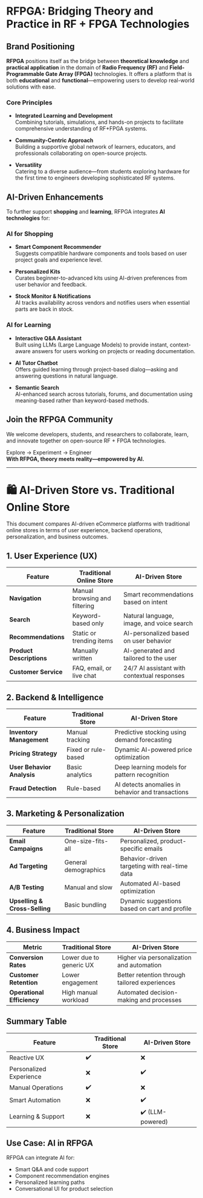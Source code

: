 # RFPGA: Bridging Theory and Practice in RF + FPGA Technologies

## Brand Positioning

**RFPGA** positions itself as the bridge between **theoretical knowledge** and **practical application** in the domain of **Radio Frequency (RF)** and **Field-Programmable Gate Array (FPGA)** technologies. It offers a platform that is both **educational** and **functional**—empowering users to develop real-world solutions with ease.

### Core Principles

- **Integrated Learning and Development**  
  Combining tutorials, simulations, and hands-on projects to facilitate comprehensive understanding of RF+FPGA systems.

- **Community-Centric Approach**  
  Building a supportive global network of learners, educators, and professionals collaborating on open-source projects.

- **Versatility**  
  Catering to a diverse audience—from students exploring hardware for the first time to engineers developing sophisticated RF systems.

## AI-Driven Enhancements

To further support **shopping** and **learning**, RFPGA integrates **AI technologies** for:

### AI for Shopping

- **Smart Component Recommender**  
  Suggests compatible hardware components and tools based on user project goals and experience level.

- **Personalized Kits**  
  Curates beginner-to-advanced kits using AI-driven preferences from user behavior and feedback.

- **Stock Monitor & Notifications**  
  AI tracks availability across vendors and notifies users when essential parts are back in stock.

### AI for Learning

- **Interactive Q&A Assistant**  
  Built using LLMs (Large Language Models) to provide instant, context-aware answers for users working on projects or reading documentation.

- **AI Tutor Chatbot**  
  Offers guided learning through project-based dialog—asking and answering questions in natural language.

- **Semantic Search**  
  AI-enhanced search across tutorials, forums, and documentation using meaning-based rather than keyword-based methods.

## Join the RFPGA Community

We welcome developers, students, and researchers to collaborate, learn, and innovate together on open-source RF + FPGA technologies.

Explore → Experiment → Engineer  
 **With RFPGA, theory meets reality—empowered by AI.**

---

# 🛍️ AI-Driven Store vs. Traditional Online Store

This document compares AI-driven eCommerce platforms with traditional online stores in terms of user experience, backend operations, personalization, and business outcomes.


## 1. User Experience (UX)

| Feature                  | Traditional Online Store                     | AI-Driven Store                                      |
|--------------------------|----------------------------------------------|------------------------------------------------------|
| **Navigation**           | Manual browsing and filtering                | Smart recommendations based on intent                |
| **Search**               | Keyword-based only                           | Natural language, image, and voice search            |
| **Recommendations**      | Static or trending items                     | AI-personalized based on user behavior               |
| **Product Descriptions** | Manually written                             | AI-generated and tailored to the user                |
| **Customer Service**     | FAQ, email, or live chat                     | 24/7 AI assistant with contextual responses          |


## 2. Backend & Intelligence

| Feature                     | Traditional Store                     | AI-Driven Store                                      |
|-----------------------------|----------------------------------------|------------------------------------------------------|
| **Inventory Management**    | Manual tracking                        | Predictive stocking using demand forecasting         |
| **Pricing Strategy**        | Fixed or rule-based                    | Dynamic AI-powered price optimization                |
| **User Behavior Analysis**  | Basic analytics                        | Deep learning models for pattern recognition         |
| **Fraud Detection**         | Rule-based                             | AI detects anomalies in behavior and transactions    |


## 3. Marketing & Personalization

| Feature                     | Traditional Store                     | AI-Driven Store                                      |
|-----------------------------|----------------------------------------|------------------------------------------------------|
| **Email Campaigns**         | One-size-fits-all                      | Personalized, product-specific emails                |
| **Ad Targeting**            | General demographics                   | Behavior-driven targeting with real-time data        |
| **A/B Testing**             | Manual and slow                        | Automated AI-based optimization                      |
| **Upselling & Cross-Selling**| Basic bundling                       | Dynamic suggestions based on cart and profile        |


## 4. Business Impact

| Metric                     | Traditional Store                     | AI-Driven Store                                      |
|-----------------------------|----------------------------------------|------------------------------------------------------|
| **Conversion Rates**        | Lower due to generic UX                | Higher via personalization and automation            |
| **Customer Retention**      | Lower engagement                       | Better retention through tailored experiences        |
| **Operational Efficiency**  | High manual workload                   | Automated decision-making and processes              |


## Summary Table

| Feature                     | Traditional Store | AI-Driven Store |
|-----------------------------|-------------------|------------------|
| Reactive UX                 | ✔️                | ❌               |
| Personalized Experience     | ❌                | ✔️               |
| Manual Operations           | ✔️                | ❌               |
| Smart Automation            | ❌                | ✔️               |
| Learning & Support          | ❌                | ✔️ (LLM-powered) |


## Use Case: AI in RFPGA

RFPGA can integrate AI for:
- Smart Q&A and code support
- Component recommendation engines
- Personalized learning paths
- Conversational UI for product selection
